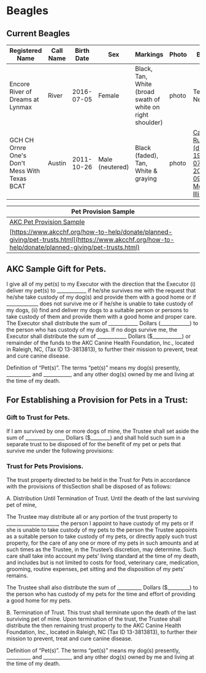 # Beagles 
## Current Beagles 

| Registered Name | Call Name | Birth Date | Sex | Markings | Photo | Breeder | Owner | AKC Registration | Microchip | Health Conditions |
|---------------------|---------------|----------------|---------|--------------|-----------|-------------|-----------|---------------------|---------------|-----------------------|
| Encore River of Dreams at Lynmax | River | 2016-07-05 | Female | Black, Tan, White (broad swath of white on right shoulder) | photo | Teresa C. Nesmith | Ralph & Paula Hightower | HP 51592705 | 982126057018746 | Diabetes, Cataract |
| GCH CH Ornre One's Don't Mess With Texas BCAT | Austin | 2011-10-26 | Male (neutered) | Black (faded), Tan, White & graying | photo | [Carol Rutherford (deceased 1957-07-30 - 2020-09-10: Morton, Illinois)](https://www.oakshinesfuneralhome.com/obituary/504331/carol-rutherford/) | Carol Rutherford | HP 41963101 | Microchip | Healthy |

| Pet Provision Sample |
|----------------------|
| [AKC Pet Provision Sample](https://www.akcchf.org/how-to-help/donate/planned-giving/pet-trusts.html)
[https://www.akcchf.org/how-to-help/donate/planned-giving/pet-trusts.html](https://www.akcchf.org/how-to-help/donate/planned-giving/pet-trusts.html) |

## AKC Sample Gift for Pets.  
I give all of my pet(s) to my Executor with the direction that the Executor  (i) deliver my pet(s) to 
\_\_\_\_\_\_\_\_\_\_\_\_ if he/she survives me with the request that he/she take custody of my dog(s) and provide 
them with a good home or if \_\_\_\_\_\_\_\_\_\_\_\_\_ does not survive me or if he/she is unable to take custody 
of my dogs, (ii) find and deliver my dogs to a suitable person or persons to take custody of them and provide them with a good home and proper care. The Executor shall distribute the sum of \_\_\_\_\_\_\_\_\_\_\_\_ Dollars (\_\_\_\_\_\_\_\_\_\_\_\_) to the person who has custody of my dogs. If no dogs survive me, the Executor shall distribute the sum of \_\_\_\_\_\_\_\_\_\_\_\_ Dollars ($\_\_\_\_\_\_\_\_\_\_\_\_) or remainder of the funds to the AKC Canine Health Foundation, Inc., located in Raleigh, NC, (Tax ID 13-3813813), to further their mission to prevent, treat and cure canine disease.

Definition of “Pet(s)”. The terms “pet(s)” means my dog(s) presently, \_\_\_\_\_\_\_\_\_\_ and \_\_\_\_\_\_\_\_\_\_\_, and any other dog(s) owned by me and living at the time of my death.

## For Establishing a Provision for Pets in a Trust:
### Gift to Trust for Pets.  
If I am survived by one or more dogs of mine, the Trustee shall set aside the sum of \_\_\_\_\_\_\_\_\_\_\_\_\_\_\_\_ 
Dollars (\$\_\_\_\_\_\_\_\_) and shall hold such sum in a separate trust to be disposed of for the benefit of my pet or pets that survive me under the following provisions:

### Trust for Pets Provisions.
The trust property directed to be held in the Trust for Pets in accordance with the provisions of thisSection shall be disposed of as follows:

A. Distribution Until Termination of Trust.  Until the death of the last surviving pet of mine,

The Trustee may distribute all or any portion of the trust property to \_\_\_\_\_\_\_\_\_\_\_\_\_\_\_\_\_\_\_\_\_, the person I appoint to have custody of my pets or if she is unable to take custody of my pets to the person the Trustee appoints as a suitable person to take custody of my pets, or directly apply such trust property, for the care of any one or more of my pets in such amounts and at such times as the Trustee, in the Trustee’s discretion, may determine. Such care shall take into account my pets’ living standard at the time of my death, and includes but is not limited to costs for food, veterinary care, medication, grooming, routine expenses, pet sitting and the disposition of my pets’ remains.

The Trustee shall also distribute the sum of \_\_\_\_\_\_\_\_\_\_ Dollars (\$\_\_\_\_\_\_\_\_\_) to the person who has custody of my pets for the time and effort of providing a good home for my pets. 

B. Termination of Trust.  This trust shall terminate upon the death of the last surviving pet of mine.  Upon termination of the trust, the Trustee shall distribute the then remaining trust property to the AKC Canine Health Foundation, Inc., located in Raleigh, NC (Tax ID 13-3813813), to further their mission to prevent, treat and cure canine disease.

Definition of “Pet(s)”. The terms “pet(s)” means my dog(s) presently, \_\_\_\_\_\_\_\_\_\_ and \_\_\_\_\_\_\_\_\_\_\_, and any other dog(s) owned by me and living at the time of my death.

